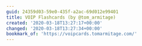 ```yaml
---
guid: 24359d03-59e0-435f-a2ac-69d012e99401
title: VOIP Flashcards (by @tom_armitage)
created: '2020-03-18T13:27:17+00:00'
changed: '2020-03-18T13:27:34+00:00'
bookmark_of: 'https://voipcards.tomarmitage.com/'
---
```


